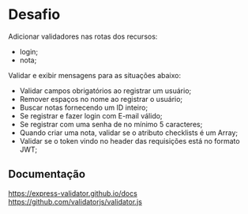 # Desafio

Adicionar validadores nas rotas dos recursos:

- login;
- nota;

Validar e exibir mensagens para as situações abaixo:

- Validar campos obrigatórios ao registrar um usuário;
- Remover espaços no nome ao registrar o usuário;
- Buscar notas fornecendo um ID inteiro;
- Se registrar e fazer login com E-mail válido;
- Se registrar com uma senha de no mínimo 5 caracteres;
- Quando criar uma nota, validar se o atributo checklists é um Array;
- Validar se o token vindo no header das requisições está no formato JWT;

## Documentação

https://express-validator.github.io/docs
https://github.com/validatorjs/validator.js
